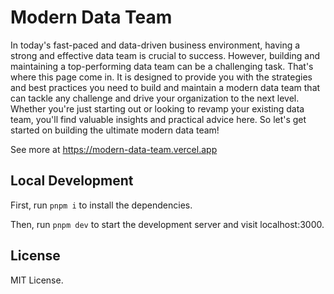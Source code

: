 # Modern Data Team 

In today's fast-paced and data-driven business environment,
having a strong and effective data team is crucial to success. 
However, building and maintaining a top-performing data team can be a challenging task. 
That's where this page come in. It is designed to provide you with the strategies and 
best practices you need to build and maintain a modern data team that can tackle any challenge
and drive your organization to the next level. 
Whether you're just starting out or looking to revamp your existing data team,
you'll find valuable insights and practical advice here. 
So let's get started on building the ultimate modern data team!

See more at https://modern-data-team.vercel.app

## Local Development

First, run `pnpm i` to install the dependencies.

Then, run `pnpm dev` to start the development server and visit localhost:3000.

## License

MIT License.
